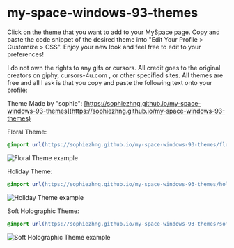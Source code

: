 # my-space-windows-93-themes

Click on the theme that you want to add to your MySpace page. Copy and paste the code snippet of the desired theme into "Edit Your Profile > Customize > CSS". Enjoy your new look and feel free to edit to your preferences!

I do not own the rights to any gifs or cursors. All credit goes to the original creators on giphy, cursors-4u.com , or other specified sites. All themes are free and all I ask is that you copy and paste the following text onto your profile:

Theme Made by "sophie": [https://sophiezhng.github.io/my-space-windows-93-themes](https://sophiezhng.github.io/my-space-windows-93-themes)

Floral Theme:
```css
@import url(https://sophiezhng.github.io/my-space-windows-93-themes/floraltheme.css);
```
![Floral Theme example](https://i.ibb.co/1GzZRyM/Screen-Shot-2020-12-07-at-7-57-11-PM.png)

Holiday Theme:
```css
@import url(https://sophiezhng.github.io/my-space-windows-93-themes/holidaytheme.css);
```
![Holiday Theme example](https://i.ibb.co/RDV8fv8/Screen-Shot-2020-12-10-at-5-57-35-PM.png)

Soft Holographic Theme: 
```css
@import url(https://sophiezhng.github.io/my-space-windows-93-themes/softholographic.css);
```
![Soft Holographic Theme example](https://i.ibb.co/MhxxYzH/Screen-Shot-2021-01-10-at-2-24-25-PM.png)
